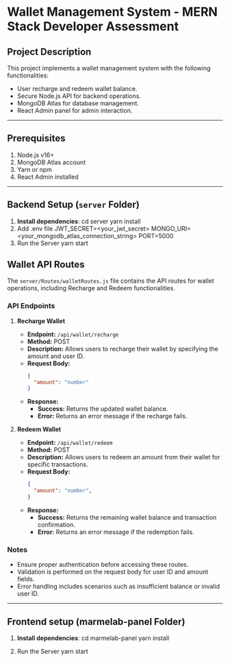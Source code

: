 # Wallet Management System - MERN Stack Developer Assessment

## Project Description
This project implements a wallet management system with the following functionalities:
- User recharge and redeem wallet balance.
- Secure Node.js API for backend operations.
- MongoDB Atlas for database management.
- React Admin panel for admin interaction.

---

## Prerequisites
1. Node.js v16+
2. MongoDB Atlas account
3. Yarn or npm
4. React Admin installed

---

## Backend Setup (`server` Folder)
1. **Install dependencies**:
   cd server
   yarn install
2. Add .env file 
   JWT_SECRET=<your_jwt_secret>
   MONGO_URI=<your_mongodb_atlas_connection_string>
   PORT=5000
3. Run the Server
     yarn start

## Wallet API Routes

The `server/Routes/walletRoutes.js` file contains the API routes for wallet operations, including Recharge and Redeem functionalities.

### API Endpoints

1. **Recharge Wallet**
   - **Endpoint:** `/api/wallet/recharge`
   - **Method:** POST
   - **Description:** Allows users to recharge their wallet by specifying the amount and user ID.
   - **Request Body:**
     ```json
     {
       "amount": "number"
     }
     ```
   - **Response:**
     - **Success:** Returns the updated wallet balance.
     - **Error:** Returns an error message if the recharge fails.

2. **Redeem Wallet**
   - **Endpoint:** `/api/wallet/redeem`
   - **Method:** POST
   - **Description:** Allows users to redeem an amount from their wallet for specific transactions.
   - **Request Body:**
     ```json
     {
       "amount": "number",
     }
     ```
   - **Response:**
     - **Success:** Returns the remaining wallet balance and transaction confirmation.
     - **Error:** Returns an error message if the redemption fails.

### Notes
- Ensure proper authentication before accessing these routes.
- Validation is performed on the request body for user ID and amount fields.
- Error handling includes scenarios such as insufficient balance or invalid user ID.



---

## Frontend setup (marmelab-panel Folder)
1. **Install dependencies**:
    cd marmelab-panel
     yarn install

3. Run the Server
     yarn start

